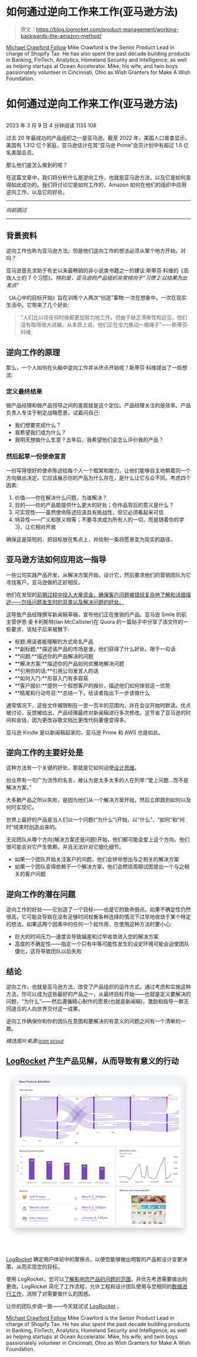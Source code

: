 # 如何通过逆向工作来工作(亚马逊方法)

> 原文：<https://blog.logrocket.com/product-management/working-backwards-the-amazon-method/>

[Michael Crawford Follow](https://blog.logrocket.com/author/michaelcrawford/) Mike Crawford is the Senior Product Lead in charge of Shopify Tax. He has also spent the past decade building products in Banking, FinTech, Analytics, Homeland Security and Intelligence, as well as helping startups at Ocean Accelerator. Mike, his wife, and twin boys passionately volunteer in Cincinnati, Ohio as Wish Granters for Make A Wish Foundation.

# 如何通过逆向工作来工作(亚马逊方法)

## 

2023 年 3 月 9 日 4 分钟阅读 1135 108

过去 20 年最成功的产品组织之一是亚马逊。截至 2022 年，美国人口普查显示，美国有 1.312 亿个家庭，亚马逊估计在其“亚马逊 Prime”会员计划中有超过 1.5 亿名美国会员。

那么他们是怎么做到的呢？

在这篇文章中，我们将分析什么是逆向工作，也就是亚马逊方法，以及它是如何变得如此成功的。我们将讨论它是如何工作的，Amazon 如何在他们的组织中应用逆向工作，以及它的好处。

* * *

*向前跳过*

* * *

## 背景资料

逆向工作也称为亚马逊方法。但是他们逆向工作的想法必须从某个地方开始，对吗？

亚马逊首先求助于有史以来最畅销的非小说类书籍之一的建议:斯蒂芬·科维的《高效人士的 7 个习惯》*。特别是，亚马逊的产品组织非常倾向于“习惯 2:以结果为出发点”*

《从心中的目标开始》旨在训练个人两次“创造”事物:一次在想象中，一次在现实生活中。它带来了几个好处:

> “人们比以往任何时候都更加努力地工作，但由于缺乏清晰性和远见，他们没有取得很大进展。从本质上说，他们正在全力推动一根绳子”——斯蒂芬·科维

## 逆向工作的原理

那么，一个人如何在头脑中逆向工作并从终点开始呢？斯蒂芬·科维提出了一些想法:

### 定义最终结果

做产品经理和做产品领导之间的差距就是这个定位。产品经理关注的是效率。产品负责人专注于制定战略愿景。试着问自己:

*   我们想要完成什么？
*   我希望我们成为什么？
*   我明天想做什么生意？五年后，我希望他们会怎么评价我的产品？

### 然后起草一份使命宣言

一份写得很好的使命陈述给每个人一个框架和能力，让他们能够自主地朝着同一个方向做出决定。它应该展示你的产品为什么存在，是什么让它与众不同。考虑四个因素:

1.  价值——你在解决什么问题，为谁解决？
2.  目的——你的产品能提供什么更大的好处；你作品背后的意义是什么？
3.  可实现性——虽然使命陈述应该具有挑战性，但它必须看起来可信
4.  特异性——广义和狭义相等；不要寻求成为所有人的一切，而是随着你的学习，让它相对开放

确保这是简短的，把目标放在焦点上，并绘制一条将愿景变为现实的路径。

## 亚马逊方法如何应用这一指导

一些公司实践产品开发，从解决方案开始，设计它，然后要求他们的营销团队为它寻找客户。亚马逊做的正好相反。

他们在发现的[前期过程中投入大量资金，确保客户问题被错综复杂地了解和详细描述——包括问题发生时的背景以及解决问题的好处。](https://blog.logrocket.com/product-management/product-discovery-process-techniques-template/)

这导致产品经理撰写新闻稿草稿，宣布他们正在推销的产品。亚马逊 Smile 的前主管伊恩·麦卡利斯特(Ian McCallister)在 Quora 的一篇帖子中分享了该文件的一些要求，该帖子后来被撤下:

*   标题:用读者能理解的方式命名产品
*   **副标题:**描述该产品的市场是谁，他们获得了什么好处。限于一句话
*   **问题:**描述你的产品解决的问题
*   **解决方案:**描述你的产品如何优雅地解决问题
*   **引用你的话:**引用公司发言人的话
*   **如何入门:**形容入门有多容易
*   **客户报价:**提供一个假想客户的报价，描述他们如何体验这一优势
*   **结尾和行动号召:**总结一下，给读者指出下一步该做什么

通常情况下，这些文件被限制在一至一页半的范围内，并在会议开始时默读。优点被讨论，反馈被给出，产品经理最终对新闻稿进行多次修改。这节省了亚马逊的时间和金钱，因为更改谷歌文档比更改代码要便宜得多。

亚马逊 Kindle 是以新闻稿起家的，亚马逊 Prime 和 AWS 也是如此。

## 逆向工作的主要好处是

这种方法有一个关键的好处，那就是它如何迫使[设计思维](https://blog.logrocket.com/product-management/circles-method-pm-guide-talking-about-design/)。

创业界有一句广为流传的名言，被认为是太多太多的人在列举:“爱上问题…而不是解决方案。”

大多数产品之所以失败，是因为他们从一个解决方案开始，然后立即跳到如何以及何时实现它。

世界上最好的产品是当人们以一个问题(“为什么”)开始，以“什么”、“如何”和“何时”结束时创造出来的。

无论团队从哪个方向(解决方案还是问题)开始，他们都可能会爱上这个方向。他们很可能会对它产生依赖，并且无法针对它细化细节。

*   如果一个团队开始关注客户的问题，他们会拼命想出与之相关的解决方案
*   如果一个团队变得依赖于一个解决方案，他们会燃烧周期试图提出一个与之相关的客户问题

## 逆向工作的潜在问题

逆向工作的好处——它创造了一个目标——也是它的致命弱点。如果不确定性仍然很高，它可能会导致在没有足够时间权衡各种选择的情况下过早地收敛于某个特定的想法。如果这两个因素中的任何一个起作用，在使用这种方法时要小心:

*   巨大的时间压力—速度会导致偏差和过早收敛进入您的解决方案
*   高度的不确定性——指定一个只有中等可能性发生的设定环境可能会迫使团队僵化，这将导致团队以后失败

## 结论

逆向工作，也就是亚马逊方法，改变了产品组织的运作方式。通过考虑和实施这种方法，你可以成为这些最好的产品之一，从最终目标开始——也就是定义要解决的问题，“为什么”——然后遵循精心制作的愿景(也就是新闻稿)，激励和指导一群志同道合的人向世界交付这一成果。

逆向工作确保你和你的团队在意图和要解决的有意义的问题之间有一个清晰的一致。

*精选图片来源:[icon scout](https://iconscout.com/icon/box-738)*

## [LogRocket](https://lp.logrocket.com/blg/pm-signup) 产生产品见解，从而导致有意义的行动

[![](img/1af2ef21ae5da387d71d92a7a09c08e8.png)](https://lp.logrocket.com/blg/pm-signup)

[LogRocket](https://lp.logrocket.com/blg/pm-signup) 确定用户体验中的摩擦点，以便您能够做出明智的产品和设计变更决策，从而实现您的目标。

使用 LogRocket，您可以[了解影响您产品的问题的范围](https://logrocket.com/for/analytics-for-web-applications)，并优先考虑需要做出的更改。LogRocket 简化了工作流程，允许工程和设计团队使用与您相同的[数据进行工作](https://logrocket.com/for/web-analytics-solutions)，消除了对需要做什么的困惑。

让你的团队步调一致——今天就试试 [LogRocket](https://lp.logrocket.com/blg/pm-signup) 。

[Michael Crawford Follow](https://blog.logrocket.com/author/michaelcrawford/) Mike Crawford is the Senior Product Lead in charge of Shopify Tax. He has also spent the past decade building products in Banking, FinTech, Analytics, Homeland Security and Intelligence, as well as helping startups at Ocean Accelerator. Mike, his wife, and twin boys passionately volunteer in Cincinnati, Ohio as Wish Granters for Make A Wish Foundation.